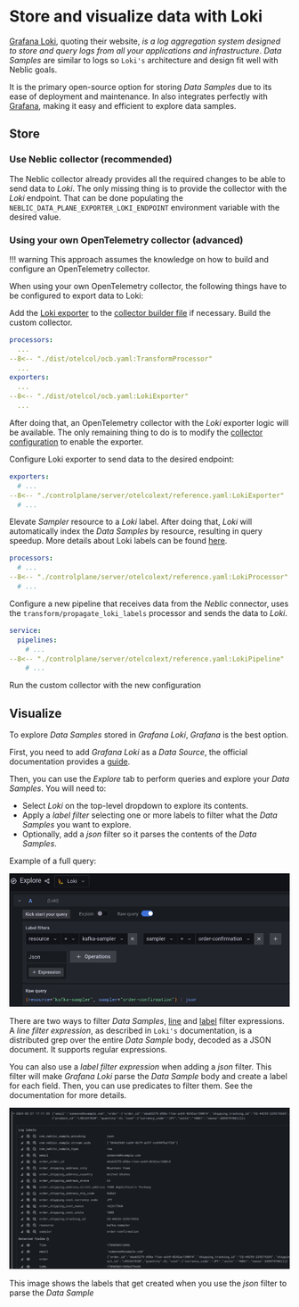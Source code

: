 # Store and visualize data with Loki

[Grafana Loki](https://grafana.com/oss/loki/), quoting their website, *is a log aggregation system designed to store and query logs from all your applications and infrastructure*. *Data Samples* are similar to logs so `Loki's` architecture and design fit well with Neblic goals.

It is the primary open-source option for storing *Data Samples* due to its ease of deployment and maintenance. In also integrates perfectly with [Grafana](https://grafana.com/grafana/), making it easy and efficient to explore data samples.

## Store

### Use Neblic collector (recommended)

The Neblic collector already provides all the required changes to be able to send data to *Loki*. The only missing thing is to provide the collector with the *Loki* endpoint. That can be done populating the `NEBLIC_DATA_PLANE_EXPORTER_LOKI_ENDPOINT` environment variable with the desired value.

### Using your own OpenTelemetry collector (advanced)

!!! warning
    This approach assumes the knowledge on how to build and configure an OpenTelemetry collector.

When using your own OpenTelemetry collector, the following things have to be configured to export data to Loki:

Add the [Loki exporter](https://github.com/open-telemetry/opentelemetry-collector-contrib/tree/main/exporter/lokiexporter) to the [collector builder file](https://github.com/open-telemetry/opentelemetry-collector/tree/main/cmd/builder) if necessary. Build the custom collector.
``` yaml
processors:
  ...
--8<-- "./dist/otelcol/ocb.yaml:TransformProcessor"
  ...
exporters:
  ...
--8<-- "./dist/otelcol/ocb.yaml:LokiExporter"
  ...
```

After doing that, an OpenTelemetry collector with the *Loki* exporter logic will be available. The only remaining thing to do is to modify the [collector configuration](https://opentelemetry.io/docs/collector/configuration/#basics) to enable the exporter.

Configure Loki exporter to send data to the desired endpoint:
``` yaml
exporters:
  # ...
--8<-- "./controlplane/server/otelcolext/reference.yaml:LokiExporter"
  # ...
```

Elevate *Sampler* resource to a *Loki* label. After doing that, *Loki* will automatically index the *Data Samples* by resource, resulting in query speedup. More details about Loki labels can be found [here](https://grafana.com/docs/loki/latest/fundamentals/labels/).
``` yaml
processors:
  # ...
--8<-- "./controlplane/server/otelcolext/reference.yaml:LokiProcessor"
  # ...
```

Configure a new pipeline that receives data from the *Neblic* connector, uses the `transform/propagate_loki_labels` processor and sends the data to *Loki*.
``` yaml
service:
  pipelines:
    # ...
--8<-- "./controlplane/server/otelcolext/reference.yaml:LokiPipeline"
    # ...
```

Run the custom collector with the new configuration

## Visualize

To explore *Data Samples* stored in *Grafana Loki*, *Grafana* is the best option. 

First, you need to add *Grafana Loki* as a *Data Source*, the official documentation provides a [guide](https://grafana.com/docs/grafana/latest/datasources/loki/).

Then, you can use the *Explore* tab to perform queries and explore your *Data Samples*. You will need to:

* Select *Loki* on the top-level dropdown to explore its contents.
* Apply a *label filter* selecting one or more labels to filter what the *Data Samples* you want to explore.
* Optionally, add a *json* filter so it parses the contents of the *Data Samples*.

Example of a full query:

![grafana explore order-confirmation config](../assets/imgs/grafana-explore-order-confirmation-config.png)

There are two ways to filter *Data Samples*, [line](https://grafana.com/docs/loki/latest/logql/log_queries/#line-filter-expression) and [label](https://grafana.com/docs/loki/latest/logql/log_queries/#label-filter-expression) filter expressions. A *line filter expression*, as described in `Loki's` documentation, is a distributed grep over the entire *Data Sample* body, decoded as a JSON document. It supports regular expressions.

You can also use a *label filter expression* when adding a *json* filter. This filter will make *Grafana Loki* parse the *Data Sample* body and create a label for each field. Then, you can use predicates to filter them. See the documentation for more details.

![grafana explore order-confirmation data sample](../assets/imgs/grafana-explore-order-confirmation-data-sample.png)

This image shows the labels that get created when you use the *json* filter to parse the *Data Sample*
